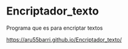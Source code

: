 # Encriptador_texto
Programa que es para encriptar textos

https://aru55barri.github.io/Encriptador_texto/
